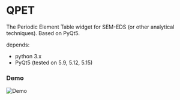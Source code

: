 # QPET
The Periodic Element Table widget for SEM-EDS (or other analytical techniques).
Based on PyQt5.

depends:
* python 3.x
* PyQt5 (tested on 5.9, 5.12, 5.15)

### Demo
![Demo](./readme_resources/tables.gif)
